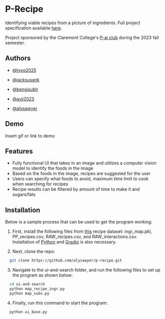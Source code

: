 
# P-Recipe

Identifying viable recipes from a picture of ingredients. Full project specification available [here](https://docs.google.com/document/d/1Z-IRTpez5aXF5pA3BzhH3qOOYFAwqvfhkIYvM87OLm4/edit#heading=h.60k1wnj5cckc).

Project sponsored by the Claremont College's [P-ai club](https://www.p-ai.org/) during the 2023 fall semester. 

## Authors

- [@tyoo2025](https://www.github.com/tyoo2025)

- [@jacksusank](https://www.github.com/jacksusank)

- [@bengisublr](https://www.github.com/bengisublr)

- [@ayjj2023](https://www.github.com/ayjj2023)

- [@alysawyer](https://www.github.com/alysawyer)

## Demo

Insert gif or link to demo


## Features

- Fully functional UI that takes in an image and utilizes a computer vision model to identify the foods in the image
- Based on the foods in the image, recipes are suggested for the user
- Users can specify what foods to avoid, maximum time limit to cook when searching for recipes
- Recipe results can be filtered by amount of time to make it and sugars/fats 

## Installation

Below is a sample process that can be used to get the program working: 

1. First, install the following files from [this](https://www.kaggle.com/datasets/shuyangli94/food-com-recipes-and-user-interactions) recipe dataset: ingr_map.pkl, PP_recipes.csv, RAW_recipes.csv, and RAW_interactions.csv. Installation of [Python](https://www.python.org/downloads/) and [Gradio](https://www.gradio.app/guides/installing-gradio-in-a-virtual-environment) is also necessary. 

2. Next, clone the repo: 
```bash
  git clone https://github.com/alysawyer/p-recipe.git
```

3. Navigate to the ui-and-search folder, and run the following files to set up the program as shown below:
```bash
  cd ui-and-search
  python map_recipe_ingr.py
  python map_subs.py
```

4. Finally, run this command to start the program:
```bash
  python ui_base.py
```
